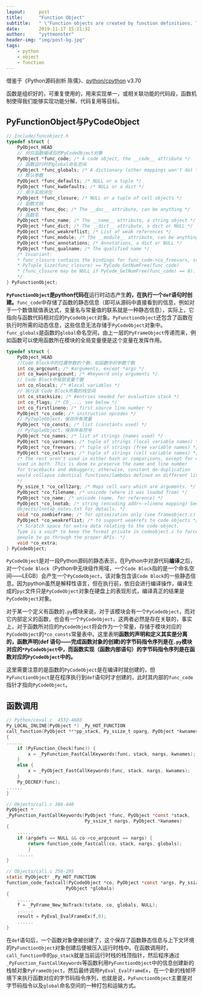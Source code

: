 ```yaml
---
layout:     post
title:      "Function Object"
subtitle:   " \"Function objects are created by function definitions. The only operation on a function object is to call it: func(argument-list).\""
date:       2019-11-17 15:21:32
author:     "yyttmonster"
header-img: "img/post-bg.jpg"
tags:
    - python
    - object
    - function
---
```

借鉴于《Python源码剖析 陈儒》、[python/cpython](https://github.com/python/cpython/blob/v3.7.0/Include/funcobject.h) v3.70

函数是组织好的，可重复使用的，用来实现单一，或相关联功能的代码段，函数机制使得我们能够实现功能分解，代码复用等目标。

## PyFunctionObject与PyCodeObject

```c
// Include/funcobject.h
typedef struct {
    PyObject_HEAD
    // 对应函数编译后的PyCodeObject对象
    PyObject *func_code; /* A code object, the __code__ attribute */
    // 函数运行时的global命名空间
    PyObject *func_globals; /* A dictionary (other mappings won't do) */
    // 默认参数
    PyObject *func_defaults; /* NULL or a tuple */
    PyObject *func_kwdefaults; /* NULL or a dict */
    // 用于实现闭包
    PyObject *func_closure; /* NULL or a tuple of cell objects */
    // 函数文档
    PyObject *func_doc; /* The __doc__ attribute, can be anything */
    // 函数名
    PyObject *func_name; /* The __name__ attribute, a string object */
    PyObject *func_dict; /* The __dict__ attribute, a dict or NULL */
    PyObject *func_weakreflist; /* List of weak references */
    PyObject *func_module; /* The __module__ attribute, can be anything */
    PyObject *func_annotations; /* Annotations, a dict or NULL */
    PyObject *func_qualname; /* The qualified name */
    /* Invariant:
    * func_closure contains the bindings for func_code->co_freevars, so
    * PyTuple_Size(func_closure) == PyCode_GetNumFree(func_code)
    * (func_closure may be NULL if PyCode_GetNumFree(func_code) == 0).
    */
} PyFunctionObject;

```
**`PyFunctionObject`是python代码在**运行时动态产生**的，在执行一个`def`语句时创建。**`func_code`中存储了函数的静态信息（即可从源码中直接看到的信息，例如对于一个数值赋值表达式，变量名与常量值的联系就是一种静态信息），实际上，它指向与函数代码相对应的`PyCodeObject`对象。`PyFunctionObject`还包含了函数在执行时所需的动态信息，这些信息无法存储于`PyCodeObject`对象中。`func_globals`是函数的`global`命名空间，由上一层的`PyFrameObject`传递而来，例如函数可以使用函数所在模块的全局变量便是这个变量在发挥作用。

```c
typedef struct {
    PyObject_HEAD
    //Code Block中的位置参数的个数，如函数中的参数个数
    int co_argcount; /* #arguments, except *args */
    int co_kwonlyargcount; /* #keyword only arguments */
    // Code Block中局部变量个数
    int co_nlocals; /* #local variables */
    // 执行该 Code Block所需的栈空间
    int co_stacksize; /* #entries needed for evaluation stack */
    int co_flags; /* CO_..., see below */
    int co_firstlineno; /* first source line number */
    PyObject *co_code; /* instruction opcodes */
    // PyTupleObject，保存所有常量
    PyObject *co_consts; /* list (constants used) */
    // PyTupleObject，保存所有符号
    PyObject *co_names; /* list of strings (names used) */
    PyObject *co_varnames; /* tuple of strings (local variable names) */
    PyObject *co_freevars; /* tuple of strings (free variable names) */
    PyObject *co_cellvars; /* tuple of strings (cell variable names) */
    /* The rest aren't used in either hash or comparisons, except for co_name,
    used in both. This is done to preserve the name and line number
    for tracebacks and debuggers; otherwise, constant de-duplication
    would collapse identical functions/lambdas defined on different lines.
    */
    Py_ssize_t *co_cell2arg; /* Maps cell vars which are arguments. */
    PyObject *co_filename; /* unicode (where it was loaded from) */
    PyObject *co_name; /* unicode (name, for reference) */
    PyObject *co_lnotab; /* string (encoding addr<->lineno mapping) See
    Objects/lnotab_notes.txt for details. */
    void *co_zombieframe; /* for optimization only (see frameobject.c) */
    PyObject *co_weakreflist; /* to support weakrefs to code objects */
    /* Scratch space for extra data relating to the code object.
    Type is a void* to keep the format private in codeobject.c to force
    people to go through the proper APIs. */
    void *co_extra;
} PyCodeObject;
```
`PyCodeObject`是对一段Python源码的静态表示，在Python中对源代码**编译**之后，对一个`Code Block`（Python中无块级作用域，一个`Code Block`指的是一个命名空间——LEGB）会产生一个`PyCodeObject`，该对象包含该`Code Block`的一些静态信息。因为python虽然是解释性语言，但在执行前，依旧会进行编译操作，编译生成的`pyc`文件只是`PyCodeObject`对象在硬盘上的表现形式，编译真正的结果是`PyCodeObject`对象。

对于某一个定义有函数的`.py`模块来说，对于该模块会有一个`PyCodeObject`，而对它内部定义的函数，也会有一个`PyCodeObject`，这两者必然是存在关联的，事实上，对于函数所对应的`PyCodeObject`将会作为一个常量，存储于模块对应的`PyCodeObject`的`*co_consts`常量表中。这里表明**函数的声明和定义其实是分离的，函数声明(def 语句——完成函数对象的创建)的字节码指令序列是在`.py`模块对应的`*PyCodeObject`中，而函数实现（函数内部语句）的字节码指令序列是在函数对应的`PyCodeObject`中的。**

这里需要注意的是函数的`PyCodeObject`是在编译时就创建的，但`PyFunctionObject`是在程序执行到`def`语句时才创建的，此时其内部的`func_code`指针才指向`PyCodeObject`。

## 函数调用

```c
// Python/ceval.c  4532-4603
Py_LOCAL_INLINE(PyObject *) _Py_HOT_FUNCTION
call_function(PyObject ***pp_stack, Py_ssize_t oparg, PyObject *kwnames)
{
......
    if (PyFunction_Check(func)) {
        x = _PyFunction_FastCallKeywords(func, stack, nargs, kwnames);
    }
    else {
        x = _PyObject_FastCallKeywords(func, stack, nargs, kwnames);
    }
    Py_DECREF(func);
......
}

// Objects/call.c 386-440
PyObject *
_PyFunction_FastCallKeywords(PyObject *func, PyObject *const *stack,
                             Py_ssize_t nargs, PyObject *kwnames)
{
    ......
    if (argdefs == NULL && co->co_argcount == nargs) {
        return function_code_fastcall(co, stack, nargs, globals);
        }
    ......     
}

// Objects/call.c 256-295
static PyObject* _Py_HOT_FUNCTION
function_code_fastcall(PyCodeObject *co, PyObject *const *args, Py_ssize_t nargs,
                      PyObject *globals)
{
    ......
    f = _PyFrame_New_NoTrack(tstate, co, globals, NULL);
    ......
    result = PyEval_EvalFrameEx(f,0);
    ......
}
```

在`def`语句后，一个函数对象便被创建了，这个保存了函数静态信息与上下文环境的`PyFunctionObject`对象创建后便被压入运行时栈中。在函数调用时，`call_function`中的`pp_stack`就是当前运行时栈的栈顶指针，然后程序通过`_PyFunction_FastCallKeywords`等函数利用`PyFunctionObject`中的信息创建新的栈帧对象`PyFrameObject`，然后最终调用`PyEval_EvalFrameEx`，在一个新的栈帧环境下来执行函数对应的字节码指令序列，也就是说，`PyFunctionObject`主要是对字节码指令以及`global`命名空间的一种打包和运输方式。